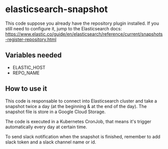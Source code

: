 # elasticsearch-snapshot

This code suppose you already have the repository plugin installed. If you still need to configure it, jump to the Elasticsearch docs: https://www.elastic.co/guide/en/elasticsearch/reference/current/snapshots-register-repository.html

## Variables needed

- ELASTIC_HOST
- REPO_NAME

## How to use it

This code is responsable to connect into Elasticsearch cluster and take a snapshot twice a day (at the beginning & at the end of the day). The snapshot file is store in a Google Cloud Storage.

The code is executed in a Kubernetes CronJob, that means it's trigger automatically every day at certain time.

To send slack notification when the snapshot is finished, remember to add slack token and a slack channel name or id.
